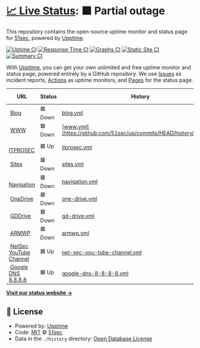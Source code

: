 # [📈 Live Status](https://up.51sec.org): <!--live status--> **🟧 Partial outage**

This repository contains the open-source uptime monitor and status page for [51sec](https://up.51sec.org), powered by [Upptime](https://github.com/upptime/upptime).

[![Uptime CI](https://github.com/51sec/up/workflows/Uptime%20CI/badge.svg)](https://github.com/51sec/up/actions?query=workflow%3A%22Uptime+CI%22)
[![Response Time CI](https://github.com/51sec/up/workflows/Response%20Time%20CI/badge.svg)](https://github.com/51sec/up/actions?query=workflow%3A%22Response+Time+CI%22)
[![Graphs CI](https://github.com/51sec/up/workflows/Graphs%20CI/badge.svg)](https://github.com/51sec/up/actions?query=workflow%3A%22Graphs+CI%22)
[![Static Site CI](https://github.com/51sec/up/workflows/Static%20Site%20CI/badge.svg)](https://github.com/51sec/up/actions?query=workflow%3A%22Static+Site+CI%22)
[![Summary CI](https://github.com/51sec/up/workflows/Summary%20CI/badge.svg)](https://github.com/51sec/up/actions?query=workflow%3A%22Summary+CI%22)

With [Upptime](https://upptime.js.org), you can get your own unlimited and free uptime monitor and status page, powered entirely by a GitHub repository. We use [Issues](https://github.com/51sec/up/issues) as incident reports, [Actions](https://github.com/51sec/up/actions) as uptime monitors, and [Pages](https://up.51sec.org) for the status page.

<!--start: status pages-->
<!-- This summary is generated by Upptime (https://github.com/upptime/upptime) -->
<!-- Do not edit this manually, your changes will be overwritten -->
<!-- prettier-ignore -->
| URL | Status | History | Response Time | Uptime |
| --- | ------ | ------- | ------------- | ------ |
| <img alt="" src="https://blog.51sec.org/favicon.ico" height="13"> [Blog](https://blog.51sec.org) | 🟥 Down | [blog.yml](https://github.com/51sec/up/commits/HEAD/history/blog.yml) | <details><summary><img alt="Response time graph" src="./graphs/blog/response-time-week.png" height="20"> 271ms</summary><br><a href="https://up.51sec.org/history/blog"><img alt="Response time 292" src="https://img.shields.io/endpoint?url=https%3A%2F%2Fraw.githubusercontent.com%2F51sec%2Fup%2FHEAD%2Fapi%2Fblog%2Fresponse-time.json"></a><br><a href="https://up.51sec.org/history/blog"><img alt="24-hour response time 208" src="https://img.shields.io/endpoint?url=https%3A%2F%2Fraw.githubusercontent.com%2F51sec%2Fup%2FHEAD%2Fapi%2Fblog%2Fresponse-time-day.json"></a><br><a href="https://up.51sec.org/history/blog"><img alt="7-day response time 271" src="https://img.shields.io/endpoint?url=https%3A%2F%2Fraw.githubusercontent.com%2F51sec%2Fup%2FHEAD%2Fapi%2Fblog%2Fresponse-time-week.json"></a><br><a href="https://up.51sec.org/history/blog"><img alt="30-day response time 352" src="https://img.shields.io/endpoint?url=https%3A%2F%2Fraw.githubusercontent.com%2F51sec%2Fup%2FHEAD%2Fapi%2Fblog%2Fresponse-time-month.json"></a><br><a href="https://up.51sec.org/history/blog"><img alt="1-year response time 303" src="https://img.shields.io/endpoint?url=https%3A%2F%2Fraw.githubusercontent.com%2F51sec%2Fup%2FHEAD%2Fapi%2Fblog%2Fresponse-time-year.json"></a></details> | <details><summary><a href="https://up.51sec.org/history/blog">46.31%</a></summary><a href="https://up.51sec.org/history/blog"><img alt="All-time uptime 89.64%" src="https://img.shields.io/endpoint?url=https%3A%2F%2Fraw.githubusercontent.com%2F51sec%2Fup%2FHEAD%2Fapi%2Fblog%2Fuptime.json"></a><br><a href="https://up.51sec.org/history/blog"><img alt="24-hour uptime 0.00%" src="https://img.shields.io/endpoint?url=https%3A%2F%2Fraw.githubusercontent.com%2F51sec%2Fup%2FHEAD%2Fapi%2Fblog%2Fuptime-day.json"></a><br><a href="https://up.51sec.org/history/blog"><img alt="7-day uptime 46.31%" src="https://img.shields.io/endpoint?url=https%3A%2F%2Fraw.githubusercontent.com%2F51sec%2Fup%2FHEAD%2Fapi%2Fblog%2Fuptime-week.json"></a><br><a href="https://up.51sec.org/history/blog"><img alt="30-day uptime 87.65%" src="https://img.shields.io/endpoint?url=https%3A%2F%2Fraw.githubusercontent.com%2F51sec%2Fup%2FHEAD%2Fapi%2Fblog%2Fuptime-month.json"></a><br><a href="https://up.51sec.org/history/blog"><img alt="1-year uptime 98.97%" src="https://img.shields.io/endpoint?url=https%3A%2F%2Fraw.githubusercontent.com%2F51sec%2Fup%2FHEAD%2Fapi%2Fblog%2Fuptime-year.json"></a></details>
| <img alt="" src="https://www.51sec.org/favicon.ico" height="13"> [WWW](https://www.51sec.org) | 🟥 Down | [www.yml](https://github.com/51sec/up/commits/HEAD/history/www.yml) | <details><summary><img alt="Response time graph" src="./graphs/www/response-time-week.png" height="20"> 532ms</summary><br><a href="https://up.51sec.org/history/www"><img alt="Response time 609" src="https://img.shields.io/endpoint?url=https%3A%2F%2Fraw.githubusercontent.com%2F51sec%2Fup%2FHEAD%2Fapi%2Fwww%2Fresponse-time.json"></a><br><a href="https://up.51sec.org/history/www"><img alt="24-hour response time 199" src="https://img.shields.io/endpoint?url=https%3A%2F%2Fraw.githubusercontent.com%2F51sec%2Fup%2FHEAD%2Fapi%2Fwww%2Fresponse-time-day.json"></a><br><a href="https://up.51sec.org/history/www"><img alt="7-day response time 532" src="https://img.shields.io/endpoint?url=https%3A%2F%2Fraw.githubusercontent.com%2F51sec%2Fup%2FHEAD%2Fapi%2Fwww%2Fresponse-time-week.json"></a><br><a href="https://up.51sec.org/history/www"><img alt="30-day response time 928" src="https://img.shields.io/endpoint?url=https%3A%2F%2Fraw.githubusercontent.com%2F51sec%2Fup%2FHEAD%2Fapi%2Fwww%2Fresponse-time-month.json"></a><br><a href="https://up.51sec.org/history/www"><img alt="1-year response time 651" src="https://img.shields.io/endpoint?url=https%3A%2F%2Fraw.githubusercontent.com%2F51sec%2Fup%2FHEAD%2Fapi%2Fwww%2Fresponse-time-year.json"></a></details> | <details><summary><a href="https://up.51sec.org/history/www">46.31%</a></summary><a href="https://up.51sec.org/history/www"><img alt="All-time uptime 93.92%" src="https://img.shields.io/endpoint?url=https%3A%2F%2Fraw.githubusercontent.com%2F51sec%2Fup%2FHEAD%2Fapi%2Fwww%2Fuptime.json"></a><br><a href="https://up.51sec.org/history/www"><img alt="24-hour uptime 0.00%" src="https://img.shields.io/endpoint?url=https%3A%2F%2Fraw.githubusercontent.com%2F51sec%2Fup%2FHEAD%2Fapi%2Fwww%2Fuptime-day.json"></a><br><a href="https://up.51sec.org/history/www"><img alt="7-day uptime 46.31%" src="https://img.shields.io/endpoint?url=https%3A%2F%2Fraw.githubusercontent.com%2F51sec%2Fup%2FHEAD%2Fapi%2Fwww%2Fuptime-week.json"></a><br><a href="https://up.51sec.org/history/www"><img alt="30-day uptime 87.65%" src="https://img.shields.io/endpoint?url=https%3A%2F%2Fraw.githubusercontent.com%2F51sec%2Fup%2FHEAD%2Fapi%2Fwww%2Fuptime-month.json"></a><br><a href="https://up.51sec.org/history/www"><img alt="1-year uptime 98.96%" src="https://img.shields.io/endpoint?url=https%3A%2F%2Fraw.githubusercontent.com%2F51sec%2Fup%2FHEAD%2Fapi%2Fwww%2Fuptime-year.json"></a></details>
| <img alt="" src="https://itprosec.com/wp-content/uploads/2020/03/ITPROSEC-No-Transparent-Icon-Only-small.jpg" height="13"> [ITPROSEC](https://www.itprosec.com) | 🟩 Up | [itprosec.yml](https://github.com/51sec/up/commits/HEAD/history/itprosec.yml) | <details><summary><img alt="Response time graph" src="./graphs/itprosec/response-time-week.png" height="20"> 953ms</summary><br><a href="https://up.51sec.org/history/itprosec"><img alt="Response time 225" src="https://img.shields.io/endpoint?url=https%3A%2F%2Fraw.githubusercontent.com%2F51sec%2Fup%2FHEAD%2Fapi%2Fitprosec%2Fresponse-time.json"></a><br><a href="https://up.51sec.org/history/itprosec"><img alt="24-hour response time 920" src="https://img.shields.io/endpoint?url=https%3A%2F%2Fraw.githubusercontent.com%2F51sec%2Fup%2FHEAD%2Fapi%2Fitprosec%2Fresponse-time-day.json"></a><br><a href="https://up.51sec.org/history/itprosec"><img alt="7-day response time 953" src="https://img.shields.io/endpoint?url=https%3A%2F%2Fraw.githubusercontent.com%2F51sec%2Fup%2FHEAD%2Fapi%2Fitprosec%2Fresponse-time-week.json"></a><br><a href="https://up.51sec.org/history/itprosec"><img alt="30-day response time 998" src="https://img.shields.io/endpoint?url=https%3A%2F%2Fraw.githubusercontent.com%2F51sec%2Fup%2FHEAD%2Fapi%2Fitprosec%2Fresponse-time-month.json"></a><br><a href="https://up.51sec.org/history/itprosec"><img alt="1-year response time 237" src="https://img.shields.io/endpoint?url=https%3A%2F%2Fraw.githubusercontent.com%2F51sec%2Fup%2FHEAD%2Fapi%2Fitprosec%2Fresponse-time-year.json"></a></details> | <details><summary><a href="https://up.51sec.org/history/itprosec">100.00%</a></summary><a href="https://up.51sec.org/history/itprosec"><img alt="All-time uptime 95.89%" src="https://img.shields.io/endpoint?url=https%3A%2F%2Fraw.githubusercontent.com%2F51sec%2Fup%2FHEAD%2Fapi%2Fitprosec%2Fuptime.json"></a><br><a href="https://up.51sec.org/history/itprosec"><img alt="24-hour uptime 100.00%" src="https://img.shields.io/endpoint?url=https%3A%2F%2Fraw.githubusercontent.com%2F51sec%2Fup%2FHEAD%2Fapi%2Fitprosec%2Fuptime-day.json"></a><br><a href="https://up.51sec.org/history/itprosec"><img alt="7-day uptime 100.00%" src="https://img.shields.io/endpoint?url=https%3A%2F%2Fraw.githubusercontent.com%2F51sec%2Fup%2FHEAD%2Fapi%2Fitprosec%2Fuptime-week.json"></a><br><a href="https://up.51sec.org/history/itprosec"><img alt="30-day uptime 100.00%" src="https://img.shields.io/endpoint?url=https%3A%2F%2Fraw.githubusercontent.com%2F51sec%2Fup%2FHEAD%2Fapi%2Fitprosec%2Fuptime-month.json"></a><br><a href="https://up.51sec.org/history/itprosec"><img alt="1-year uptime 98.47%" src="https://img.shields.io/endpoint?url=https%3A%2F%2Fraw.githubusercontent.com%2F51sec%2Fup%2FHEAD%2Fapi%2Fitprosec%2Fuptime-year.json"></a></details>
| <img alt="" src="https://photos.51sec.org/file/test1-51sec/2021/10/sites%20-%20round%20-500.png" height="13"> [Sites](https://sites.51sec.org) | 🟥 Down | [sites.yml](https://github.com/51sec/up/commits/HEAD/history/sites.yml) | <details><summary><img alt="Response time graph" src="./graphs/sites/response-time-week.png" height="20"> 203ms</summary><br><a href="https://up.51sec.org/history/sites"><img alt="Response time 192" src="https://img.shields.io/endpoint?url=https%3A%2F%2Fraw.githubusercontent.com%2F51sec%2Fup%2FHEAD%2Fapi%2Fsites%2Fresponse-time.json"></a><br><a href="https://up.51sec.org/history/sites"><img alt="24-hour response time 157" src="https://img.shields.io/endpoint?url=https%3A%2F%2Fraw.githubusercontent.com%2F51sec%2Fup%2FHEAD%2Fapi%2Fsites%2Fresponse-time-day.json"></a><br><a href="https://up.51sec.org/history/sites"><img alt="7-day response time 203" src="https://img.shields.io/endpoint?url=https%3A%2F%2Fraw.githubusercontent.com%2F51sec%2Fup%2FHEAD%2Fapi%2Fsites%2Fresponse-time-week.json"></a><br><a href="https://up.51sec.org/history/sites"><img alt="30-day response time 214" src="https://img.shields.io/endpoint?url=https%3A%2F%2Fraw.githubusercontent.com%2F51sec%2Fup%2FHEAD%2Fapi%2Fsites%2Fresponse-time-month.json"></a><br><a href="https://up.51sec.org/history/sites"><img alt="1-year response time 195" src="https://img.shields.io/endpoint?url=https%3A%2F%2Fraw.githubusercontent.com%2F51sec%2Fup%2FHEAD%2Fapi%2Fsites%2Fresponse-time-year.json"></a></details> | <details><summary><a href="https://up.51sec.org/history/sites">46.31%</a></summary><a href="https://up.51sec.org/history/sites"><img alt="All-time uptime 93.94%" src="https://img.shields.io/endpoint?url=https%3A%2F%2Fraw.githubusercontent.com%2F51sec%2Fup%2FHEAD%2Fapi%2Fsites%2Fuptime.json"></a><br><a href="https://up.51sec.org/history/sites"><img alt="24-hour uptime 0.00%" src="https://img.shields.io/endpoint?url=https%3A%2F%2Fraw.githubusercontent.com%2F51sec%2Fup%2FHEAD%2Fapi%2Fsites%2Fuptime-day.json"></a><br><a href="https://up.51sec.org/history/sites"><img alt="7-day uptime 46.31%" src="https://img.shields.io/endpoint?url=https%3A%2F%2Fraw.githubusercontent.com%2F51sec%2Fup%2FHEAD%2Fapi%2Fsites%2Fuptime-week.json"></a><br><a href="https://up.51sec.org/history/sites"><img alt="30-day uptime 87.64%" src="https://img.shields.io/endpoint?url=https%3A%2F%2Fraw.githubusercontent.com%2F51sec%2Fup%2FHEAD%2Fapi%2Fsites%2Fuptime-month.json"></a><br><a href="https://up.51sec.org/history/sites"><img alt="1-year uptime 98.97%" src="https://img.shields.io/endpoint?url=https%3A%2F%2Fraw.githubusercontent.com%2F51sec%2Fup%2FHEAD%2Fapi%2Fsites%2Fuptime-year.json"></a></details>
| <img alt="" src="https://photos.51sec.org/file/test1-51sec/2021/10/Black%2C%20White%20and%20Yellow%20Lightning%20-%20Round%20corner-350.png" height="13"> [Navigation](https://nav.51sec.org) | 🟥 Down | [navigation.yml](https://github.com/51sec/up/commits/HEAD/history/navigation.yml) | <details><summary><img alt="Response time graph" src="./graphs/navigation/response-time-week.png" height="20"> 242ms</summary><br><a href="https://up.51sec.org/history/navigation"><img alt="Response time 227" src="https://img.shields.io/endpoint?url=https%3A%2F%2Fraw.githubusercontent.com%2F51sec%2Fup%2FHEAD%2Fapi%2Fnavigation%2Fresponse-time.json"></a><br><a href="https://up.51sec.org/history/navigation"><img alt="24-hour response time 169" src="https://img.shields.io/endpoint?url=https%3A%2F%2Fraw.githubusercontent.com%2F51sec%2Fup%2FHEAD%2Fapi%2Fnavigation%2Fresponse-time-day.json"></a><br><a href="https://up.51sec.org/history/navigation"><img alt="7-day response time 242" src="https://img.shields.io/endpoint?url=https%3A%2F%2Fraw.githubusercontent.com%2F51sec%2Fup%2FHEAD%2Fapi%2Fnavigation%2Fresponse-time-week.json"></a><br><a href="https://up.51sec.org/history/navigation"><img alt="30-day response time 281" src="https://img.shields.io/endpoint?url=https%3A%2F%2Fraw.githubusercontent.com%2F51sec%2Fup%2FHEAD%2Fapi%2Fnavigation%2Fresponse-time-month.json"></a><br><a href="https://up.51sec.org/history/navigation"><img alt="1-year response time 236" src="https://img.shields.io/endpoint?url=https%3A%2F%2Fraw.githubusercontent.com%2F51sec%2Fup%2FHEAD%2Fapi%2Fnavigation%2Fresponse-time-year.json"></a></details> | <details><summary><a href="https://up.51sec.org/history/navigation">46.31%</a></summary><a href="https://up.51sec.org/history/navigation"><img alt="All-time uptime 93.94%" src="https://img.shields.io/endpoint?url=https%3A%2F%2Fraw.githubusercontent.com%2F51sec%2Fup%2FHEAD%2Fapi%2Fnavigation%2Fuptime.json"></a><br><a href="https://up.51sec.org/history/navigation"><img alt="24-hour uptime 0.00%" src="https://img.shields.io/endpoint?url=https%3A%2F%2Fraw.githubusercontent.com%2F51sec%2Fup%2FHEAD%2Fapi%2Fnavigation%2Fuptime-day.json"></a><br><a href="https://up.51sec.org/history/navigation"><img alt="7-day uptime 46.31%" src="https://img.shields.io/endpoint?url=https%3A%2F%2Fraw.githubusercontent.com%2F51sec%2Fup%2FHEAD%2Fapi%2Fnavigation%2Fuptime-week.json"></a><br><a href="https://up.51sec.org/history/navigation"><img alt="30-day uptime 87.64%" src="https://img.shields.io/endpoint?url=https%3A%2F%2Fraw.githubusercontent.com%2F51sec%2Fup%2FHEAD%2Fapi%2Fnavigation%2Fuptime-month.json"></a><br><a href="https://up.51sec.org/history/navigation"><img alt="1-year uptime 98.97%" src="https://img.shields.io/endpoint?url=https%3A%2F%2Fraw.githubusercontent.com%2F51sec%2Fup%2FHEAD%2Fapi%2Fnavigation%2Fuptime-year.json"></a></details>
| <img alt="" src="https://photos.51sec.org/file/test1-51sec/2021/10/OneDrive%20OD%2051sec-roundcorner%20-%20Copy.png" height="13"> [OneDrive](https://od.51sec.org) | 🟥 Down | [one-drive.yml](https://github.com/51sec/up/commits/HEAD/history/one-drive.yml) | <details><summary><img alt="Response time graph" src="./graphs/one-drive/response-time-week.png" height="20"> 178ms</summary><br><a href="https://up.51sec.org/history/one-drive"><img alt="Response time 198" src="https://img.shields.io/endpoint?url=https%3A%2F%2Fraw.githubusercontent.com%2F51sec%2Fup%2FHEAD%2Fapi%2Fone-drive%2Fresponse-time.json"></a><br><a href="https://up.51sec.org/history/one-drive"><img alt="24-hour response time 159" src="https://img.shields.io/endpoint?url=https%3A%2F%2Fraw.githubusercontent.com%2F51sec%2Fup%2FHEAD%2Fapi%2Fone-drive%2Fresponse-time-day.json"></a><br><a href="https://up.51sec.org/history/one-drive"><img alt="7-day response time 178" src="https://img.shields.io/endpoint?url=https%3A%2F%2Fraw.githubusercontent.com%2F51sec%2Fup%2FHEAD%2Fapi%2Fone-drive%2Fresponse-time-week.json"></a><br><a href="https://up.51sec.org/history/one-drive"><img alt="30-day response time 210" src="https://img.shields.io/endpoint?url=https%3A%2F%2Fraw.githubusercontent.com%2F51sec%2Fup%2FHEAD%2Fapi%2Fone-drive%2Fresponse-time-month.json"></a><br><a href="https://up.51sec.org/history/one-drive"><img alt="1-year response time 203" src="https://img.shields.io/endpoint?url=https%3A%2F%2Fraw.githubusercontent.com%2F51sec%2Fup%2FHEAD%2Fapi%2Fone-drive%2Fresponse-time-year.json"></a></details> | <details><summary><a href="https://up.51sec.org/history/one-drive">46.31%</a></summary><a href="https://up.51sec.org/history/one-drive"><img alt="All-time uptime 93.94%" src="https://img.shields.io/endpoint?url=https%3A%2F%2Fraw.githubusercontent.com%2F51sec%2Fup%2FHEAD%2Fapi%2Fone-drive%2Fuptime.json"></a><br><a href="https://up.51sec.org/history/one-drive"><img alt="24-hour uptime 0.00%" src="https://img.shields.io/endpoint?url=https%3A%2F%2Fraw.githubusercontent.com%2F51sec%2Fup%2FHEAD%2Fapi%2Fone-drive%2Fuptime-day.json"></a><br><a href="https://up.51sec.org/history/one-drive"><img alt="7-day uptime 46.31%" src="https://img.shields.io/endpoint?url=https%3A%2F%2Fraw.githubusercontent.com%2F51sec%2Fup%2FHEAD%2Fapi%2Fone-drive%2Fuptime-week.json"></a><br><a href="https://up.51sec.org/history/one-drive"><img alt="30-day uptime 87.64%" src="https://img.shields.io/endpoint?url=https%3A%2F%2Fraw.githubusercontent.com%2F51sec%2Fup%2FHEAD%2Fapi%2Fone-drive%2Fuptime-month.json"></a><br><a href="https://up.51sec.org/history/one-drive"><img alt="1-year uptime 98.97%" src="https://img.shields.io/endpoint?url=https%3A%2F%2Fraw.githubusercontent.com%2F51sec%2Fup%2FHEAD%2Fapi%2Fone-drive%2Fuptime-year.json"></a></details>
| <img alt="" src="https://static.cdnlogo.com/logos/g/24/google-drive-thumb.png" height="13"> [GDDrive](https://gd.51sec.org) | 🟥 Down | [gd-drive.yml](https://github.com/51sec/up/commits/HEAD/history/gd-drive.yml) | <details><summary><img alt="Response time graph" src="./graphs/gd-drive/response-time-week.png" height="20"> 337ms</summary><br><a href="https://up.51sec.org/history/gd-drive"><img alt="Response time 339" src="https://img.shields.io/endpoint?url=https%3A%2F%2Fraw.githubusercontent.com%2F51sec%2Fup%2FHEAD%2Fapi%2Fgd-drive%2Fresponse-time.json"></a><br><a href="https://up.51sec.org/history/gd-drive"><img alt="24-hour response time 152" src="https://img.shields.io/endpoint?url=https%3A%2F%2Fraw.githubusercontent.com%2F51sec%2Fup%2FHEAD%2Fapi%2Fgd-drive%2Fresponse-time-day.json"></a><br><a href="https://up.51sec.org/history/gd-drive"><img alt="7-day response time 337" src="https://img.shields.io/endpoint?url=https%3A%2F%2Fraw.githubusercontent.com%2F51sec%2Fup%2FHEAD%2Fapi%2Fgd-drive%2Fresponse-time-week.json"></a><br><a href="https://up.51sec.org/history/gd-drive"><img alt="30-day response time 510" src="https://img.shields.io/endpoint?url=https%3A%2F%2Fraw.githubusercontent.com%2F51sec%2Fup%2FHEAD%2Fapi%2Fgd-drive%2Fresponse-time-month.json"></a><br><a href="https://up.51sec.org/history/gd-drive"><img alt="1-year response time 361" src="https://img.shields.io/endpoint?url=https%3A%2F%2Fraw.githubusercontent.com%2F51sec%2Fup%2FHEAD%2Fapi%2Fgd-drive%2Fresponse-time-year.json"></a></details> | <details><summary><a href="https://up.51sec.org/history/gd-drive">46.31%</a></summary><a href="https://up.51sec.org/history/gd-drive"><img alt="All-time uptime 95.74%" src="https://img.shields.io/endpoint?url=https%3A%2F%2Fraw.githubusercontent.com%2F51sec%2Fup%2FHEAD%2Fapi%2Fgd-drive%2Fuptime.json"></a><br><a href="https://up.51sec.org/history/gd-drive"><img alt="24-hour uptime 0.00%" src="https://img.shields.io/endpoint?url=https%3A%2F%2Fraw.githubusercontent.com%2F51sec%2Fup%2FHEAD%2Fapi%2Fgd-drive%2Fuptime-day.json"></a><br><a href="https://up.51sec.org/history/gd-drive"><img alt="7-day uptime 46.31%" src="https://img.shields.io/endpoint?url=https%3A%2F%2Fraw.githubusercontent.com%2F51sec%2Fup%2FHEAD%2Fapi%2Fgd-drive%2Fuptime-week.json"></a><br><a href="https://up.51sec.org/history/gd-drive"><img alt="30-day uptime 87.64%" src="https://img.shields.io/endpoint?url=https%3A%2F%2Fraw.githubusercontent.com%2F51sec%2Fup%2FHEAD%2Fapi%2Fgd-drive%2Fuptime-month.json"></a><br><a href="https://up.51sec.org/history/gd-drive"><img alt="1-year uptime 98.97%" src="https://img.shields.io/endpoint?url=https%3A%2F%2Fraw.githubusercontent.com%2F51sec%2Fup%2FHEAD%2Fapi%2Fgd-drive%2Fuptime-year.json"></a></details>
| <img alt="" src="https://cdn-icons-png.flaticon.com/512/174/174881.png" height="13"> [ARMWP](https://armwp.51sec.org) | 🟥 Down | [armwp.yml](https://github.com/51sec/up/commits/HEAD/history/armwp.yml) | <details><summary><img alt="Response time graph" src="./graphs/armwp/response-time-week.png" height="20"> 537ms</summary><br><a href="https://up.51sec.org/history/armwp"><img alt="Response time 632" src="https://img.shields.io/endpoint?url=https%3A%2F%2Fraw.githubusercontent.com%2F51sec%2Fup%2FHEAD%2Fapi%2Farmwp%2Fresponse-time.json"></a><br><a href="https://up.51sec.org/history/armwp"><img alt="24-hour response time 105" src="https://img.shields.io/endpoint?url=https%3A%2F%2Fraw.githubusercontent.com%2F51sec%2Fup%2FHEAD%2Fapi%2Farmwp%2Fresponse-time-day.json"></a><br><a href="https://up.51sec.org/history/armwp"><img alt="7-day response time 537" src="https://img.shields.io/endpoint?url=https%3A%2F%2Fraw.githubusercontent.com%2F51sec%2Fup%2FHEAD%2Fapi%2Farmwp%2Fresponse-time-week.json"></a><br><a href="https://up.51sec.org/history/armwp"><img alt="30-day response time 1023" src="https://img.shields.io/endpoint?url=https%3A%2F%2Fraw.githubusercontent.com%2F51sec%2Fup%2FHEAD%2Fapi%2Farmwp%2Fresponse-time-month.json"></a><br><a href="https://up.51sec.org/history/armwp"><img alt="1-year response time 679" src="https://img.shields.io/endpoint?url=https%3A%2F%2Fraw.githubusercontent.com%2F51sec%2Fup%2FHEAD%2Fapi%2Farmwp%2Fresponse-time-year.json"></a></details> | <details><summary><a href="https://up.51sec.org/history/armwp">46.31%</a></summary><a href="https://up.51sec.org/history/armwp"><img alt="All-time uptime 93.87%" src="https://img.shields.io/endpoint?url=https%3A%2F%2Fraw.githubusercontent.com%2F51sec%2Fup%2FHEAD%2Fapi%2Farmwp%2Fuptime.json"></a><br><a href="https://up.51sec.org/history/armwp"><img alt="24-hour uptime 0.00%" src="https://img.shields.io/endpoint?url=https%3A%2F%2Fraw.githubusercontent.com%2F51sec%2Fup%2FHEAD%2Fapi%2Farmwp%2Fuptime-day.json"></a><br><a href="https://up.51sec.org/history/armwp"><img alt="7-day uptime 46.31%" src="https://img.shields.io/endpoint?url=https%3A%2F%2Fraw.githubusercontent.com%2F51sec%2Fup%2FHEAD%2Fapi%2Farmwp%2Fuptime-week.json"></a><br><a href="https://up.51sec.org/history/armwp"><img alt="30-day uptime 87.64%" src="https://img.shields.io/endpoint?url=https%3A%2F%2Fraw.githubusercontent.com%2F51sec%2Fup%2FHEAD%2Fapi%2Farmwp%2Fuptime-month.json"></a><br><a href="https://up.51sec.org/history/armwp"><img alt="1-year uptime 98.97%" src="https://img.shields.io/endpoint?url=https%3A%2F%2Fraw.githubusercontent.com%2F51sec%2Fup%2FHEAD%2Fapi%2Farmwp%2Fuptime-year.json"></a></details>
| <img alt="" src="https://image.similarpng.com/very-thumbnail/2020/05/Logo-YouTube-realistic-icon-transparent-PNG.png" height="13"> [NetSec YouTube Channel](https://www.youtube.com/c/NetSec) | 🟩 Up | [net-sec-you-tube-channel.yml](https://github.com/51sec/up/commits/HEAD/history/net-sec-you-tube-channel.yml) | <details><summary><img alt="Response time graph" src="./graphs/net-sec-you-tube-channel/response-time-week.png" height="20"> 325ms</summary><br><a href="https://up.51sec.org/history/net-sec-you-tube-channel"><img alt="Response time 295" src="https://img.shields.io/endpoint?url=https%3A%2F%2Fraw.githubusercontent.com%2F51sec%2Fup%2FHEAD%2Fapi%2Fnet-sec-you-tube-channel%2Fresponse-time.json"></a><br><a href="https://up.51sec.org/history/net-sec-you-tube-channel"><img alt="24-hour response time 335" src="https://img.shields.io/endpoint?url=https%3A%2F%2Fraw.githubusercontent.com%2F51sec%2Fup%2FHEAD%2Fapi%2Fnet-sec-you-tube-channel%2Fresponse-time-day.json"></a><br><a href="https://up.51sec.org/history/net-sec-you-tube-channel"><img alt="7-day response time 325" src="https://img.shields.io/endpoint?url=https%3A%2F%2Fraw.githubusercontent.com%2F51sec%2Fup%2FHEAD%2Fapi%2Fnet-sec-you-tube-channel%2Fresponse-time-week.json"></a><br><a href="https://up.51sec.org/history/net-sec-you-tube-channel"><img alt="30-day response time 318" src="https://img.shields.io/endpoint?url=https%3A%2F%2Fraw.githubusercontent.com%2F51sec%2Fup%2FHEAD%2Fapi%2Fnet-sec-you-tube-channel%2Fresponse-time-month.json"></a><br><a href="https://up.51sec.org/history/net-sec-you-tube-channel"><img alt="1-year response time 297" src="https://img.shields.io/endpoint?url=https%3A%2F%2Fraw.githubusercontent.com%2F51sec%2Fup%2FHEAD%2Fapi%2Fnet-sec-you-tube-channel%2Fresponse-time-year.json"></a></details> | <details><summary><a href="https://up.51sec.org/history/net-sec-you-tube-channel">100.00%</a></summary><a href="https://up.51sec.org/history/net-sec-you-tube-channel"><img alt="All-time uptime 100.00%" src="https://img.shields.io/endpoint?url=https%3A%2F%2Fraw.githubusercontent.com%2F51sec%2Fup%2FHEAD%2Fapi%2Fnet-sec-you-tube-channel%2Fuptime.json"></a><br><a href="https://up.51sec.org/history/net-sec-you-tube-channel"><img alt="24-hour uptime 100.00%" src="https://img.shields.io/endpoint?url=https%3A%2F%2Fraw.githubusercontent.com%2F51sec%2Fup%2FHEAD%2Fapi%2Fnet-sec-you-tube-channel%2Fuptime-day.json"></a><br><a href="https://up.51sec.org/history/net-sec-you-tube-channel"><img alt="7-day uptime 100.00%" src="https://img.shields.io/endpoint?url=https%3A%2F%2Fraw.githubusercontent.com%2F51sec%2Fup%2FHEAD%2Fapi%2Fnet-sec-you-tube-channel%2Fuptime-week.json"></a><br><a href="https://up.51sec.org/history/net-sec-you-tube-channel"><img alt="30-day uptime 100.00%" src="https://img.shields.io/endpoint?url=https%3A%2F%2Fraw.githubusercontent.com%2F51sec%2Fup%2FHEAD%2Fapi%2Fnet-sec-you-tube-channel%2Fuptime-month.json"></a><br><a href="https://up.51sec.org/history/net-sec-you-tube-channel"><img alt="1-year uptime 100.00%" src="https://img.shields.io/endpoint?url=https%3A%2F%2Fraw.githubusercontent.com%2F51sec%2Fup%2FHEAD%2Fapi%2Fnet-sec-you-tube-channel%2Fuptime-year.json"></a></details>
| <img alt="" src="https://icons.veryicon.com/png/o/application/app-general-icon-01/dns-1.png" height="13"> [Google DNS 8.8.8.8](8.8.8.8) | 🟩 Up | [google-dns-8-8-8-8.yml](https://github.com/51sec/up/commits/HEAD/history/google-dns-8-8-8-8.yml) | <details><summary><img alt="Response time graph" src="./graphs/google-dns-8-8-8-8/response-time-week.png" height="20"> 4ms</summary><br><a href="https://up.51sec.org/history/google-dns-8-8-8-8"><img alt="Response time 4" src="https://img.shields.io/endpoint?url=https%3A%2F%2Fraw.githubusercontent.com%2F51sec%2Fup%2FHEAD%2Fapi%2Fgoogle-dns-8-8-8-8%2Fresponse-time.json"></a><br><a href="https://up.51sec.org/history/google-dns-8-8-8-8"><img alt="24-hour response time 3" src="https://img.shields.io/endpoint?url=https%3A%2F%2Fraw.githubusercontent.com%2F51sec%2Fup%2FHEAD%2Fapi%2Fgoogle-dns-8-8-8-8%2Fresponse-time-day.json"></a><br><a href="https://up.51sec.org/history/google-dns-8-8-8-8"><img alt="7-day response time 4" src="https://img.shields.io/endpoint?url=https%3A%2F%2Fraw.githubusercontent.com%2F51sec%2Fup%2FHEAD%2Fapi%2Fgoogle-dns-8-8-8-8%2Fresponse-time-week.json"></a><br><a href="https://up.51sec.org/history/google-dns-8-8-8-8"><img alt="30-day response time 5" src="https://img.shields.io/endpoint?url=https%3A%2F%2Fraw.githubusercontent.com%2F51sec%2Fup%2FHEAD%2Fapi%2Fgoogle-dns-8-8-8-8%2Fresponse-time-month.json"></a><br><a href="https://up.51sec.org/history/google-dns-8-8-8-8"><img alt="1-year response time 4" src="https://img.shields.io/endpoint?url=https%3A%2F%2Fraw.githubusercontent.com%2F51sec%2Fup%2FHEAD%2Fapi%2Fgoogle-dns-8-8-8-8%2Fresponse-time-year.json"></a></details> | <details><summary><a href="https://up.51sec.org/history/google-dns-8-8-8-8">100.00%</a></summary><a href="https://up.51sec.org/history/google-dns-8-8-8-8"><img alt="All-time uptime 99.82%" src="https://img.shields.io/endpoint?url=https%3A%2F%2Fraw.githubusercontent.com%2F51sec%2Fup%2FHEAD%2Fapi%2Fgoogle-dns-8-8-8-8%2Fuptime.json"></a><br><a href="https://up.51sec.org/history/google-dns-8-8-8-8"><img alt="24-hour uptime 100.00%" src="https://img.shields.io/endpoint?url=https%3A%2F%2Fraw.githubusercontent.com%2F51sec%2Fup%2FHEAD%2Fapi%2Fgoogle-dns-8-8-8-8%2Fuptime-day.json"></a><br><a href="https://up.51sec.org/history/google-dns-8-8-8-8"><img alt="7-day uptime 100.00%" src="https://img.shields.io/endpoint?url=https%3A%2F%2Fraw.githubusercontent.com%2F51sec%2Fup%2FHEAD%2Fapi%2Fgoogle-dns-8-8-8-8%2Fuptime-week.json"></a><br><a href="https://up.51sec.org/history/google-dns-8-8-8-8"><img alt="30-day uptime 100.00%" src="https://img.shields.io/endpoint?url=https%3A%2F%2Fraw.githubusercontent.com%2F51sec%2Fup%2FHEAD%2Fapi%2Fgoogle-dns-8-8-8-8%2Fuptime-month.json"></a><br><a href="https://up.51sec.org/history/google-dns-8-8-8-8"><img alt="1-year uptime 100.00%" src="https://img.shields.io/endpoint?url=https%3A%2F%2Fraw.githubusercontent.com%2F51sec%2Fup%2FHEAD%2Fapi%2Fgoogle-dns-8-8-8-8%2Fuptime-year.json"></a></details>

<!--end: status pages-->

[**Visit our status website →**](https://up.51sec.org)

## 📄 License

- Powered by: [Upptime](https://github.com/upptime/upptime)
- Code: [MIT](./LICENSE) © [51sec](https://up.51sec.org)
- Data in the `./history` directory: [Open Database License](https://opendatacommons.org/licenses/odbl/1-0/)
